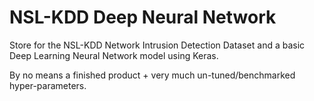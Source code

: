 # NSL-KDD Deep Neural Network

Store for the NSL-KDD Network Intrusion Detection Dataset and a basic Deep Learning Neural Network model using Keras.

By no means a finished product + very much un-tuned/benchmarked hyper-parameters.
